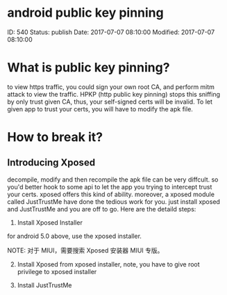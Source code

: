 # android public key pinning


ID: 540
Status: publish
Date: 2017-07-07 08:10:00
Modified: 2017-07-07 08:10:00


# What is public key pinning?

to view https traffic, you could sign your own root CA, and perform mitm attack to view the traffic. HPKP (http public key pinning) stops this sniffing by only trust given CA, thus, your self-signed certs will be invalid. To let given app to trust your certs, you will have to modify the apk file.

# How to break it?
## Introducing Xposed

decompile, modify and then recompile the apk file can be very diffcult. so you'd better hook to some api to let the app you trying to intercept trust your certs. xposed offers this kind of ability. moreover, a xposed module called JustTrustMe have done the tedious work for you. just install xposed and JustTrustMe and you are off to go. Here are the detaild steps:

1. Install Xposed Installer
		
for android 5.0 above, use the xposed installer.

NOTE: 对于 MIUI，需要搜索 Xposed 安装器 MIUI 专版。
		
2. Install Xposed from xposed installer, note, you have to give root privilege to xposed installer
	
3. Install JustTrustMe